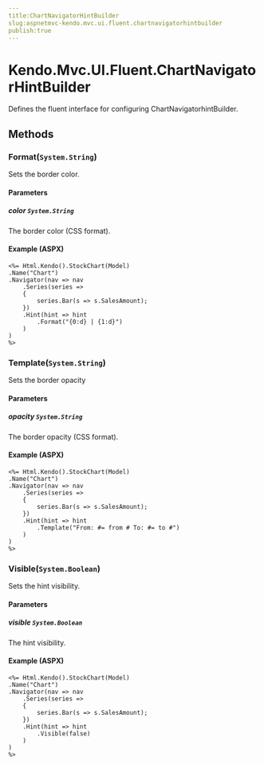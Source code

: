 ```yaml
---
title:ChartNavigatorHintBuilder
slug:aspnetmvc-kendo.mvc.ui.fluent.chartnavigatorhintbuilder
publish:true
---
```


# Kendo.Mvc.UI.Fluent.ChartNavigatorHintBuilder
Defines the fluent interface for configuring ChartNavigatorhintBuilder.



## Methods

### Format(`System.String`)
Sets the border color.


#### Parameters

##### color `System.String`
The border color (CSS format).




#### Example (ASPX)
    <%= Html.Kendo().StockChart(Model)
    .Name("Chart")
    .Navigator(nav => nav
        .Series(series =>
        {
            series.Bar(s => s.SalesAmount);
        })
        .Hint(hint => hint
            .Format("{0:d} | {1:d}")
        )
    )
    %>


### Template(`System.String`)
Sets the border opacity


#### Parameters

##### opacity `System.String`
The border opacity (CSS format).




#### Example (ASPX)
    <%= Html.Kendo().StockChart(Model)
    .Name("Chart")
    .Navigator(nav => nav
        .Series(series =>
        {
            series.Bar(s => s.SalesAmount);
        })
        .Hint(hint => hint
            .Template("From: #= from # To: #= to #")
        )
    )
    %>


### Visible(`System.Boolean`)
Sets the hint visibility.


#### Parameters

##### visible `System.Boolean`
The hint visibility.




#### Example (ASPX)
    <%= Html.Kendo().StockChart(Model)
    .Name("Chart")
    .Navigator(nav => nav
        .Series(series =>
        {
            series.Bar(s => s.SalesAmount);
        })
        .Hint(hint => hint
            .Visible(false)
        )
    )
    %>



